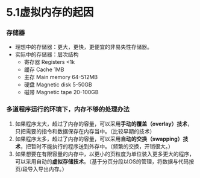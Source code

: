 # 5.1虚拟内存的起因

### 存储器

* 理想中的存储器：更大，更快，更便宜的非易失性存储器。
* 实际中的存储器：层次结构
    * 寄存器 Registers  <1k
    * 缓存 Cache  1MB
    * 主存 Main memory  64-512MB
    * 硬盘 Magnetic disk  5-50GB
    * 磁带 Magnetic tape 20-100GB

### 多道程序运行的环境下，内存不够的处理办法

1. 如果程序太大，超过了内存的容量，可以采用**手动的覆盖（overlay）技术**，只把需要的指令和数据保存在内存当中。（比较早期的技术）
2. 如果程序太多，超过了内存的容量，可以采用**自动的交换（swapping）技术**，把暂时不能执行的程序送到外存中。（频繁的交换，开销很大。）
3. 如果想要在有限容量的内存中，以更小的页粒度为单位装入更多更大的程序，可以采用自动的**虚拟存储技术**。（基于分页分段以OS的管理，将数据与代码按页/段导入导出内存。）